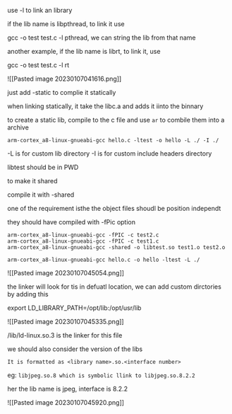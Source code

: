 
use -l to link an library

if the lib name is libpthread, to link it use

gcc -o test test.c -l pthread, we can string the lib from that name

another example, if the lib name is librt, to link it,  use

gcc -o test test.c -l rt

![[Pasted image 20230107041616.png]]


just add -static to complie it statically

when linking statically, it take the libc.a and adds it iinto the binnary

to create a static lib, compile to the c file and use `ar` to combile them into a archive

`arm-cortex_a8-linux-gnueabi-gcc hello.c -ltest -o hello -L ./ -I ./`

-L is for custom lib directory
-I is for custom include headers directory

libtest should be in PWD

to make it shared

compile it with -shared

one of the requirement isthe the object files shoudl be position independt

they should have compiled with -fPic option

```
arm-cortex_a8-linux-gnueabi-gcc -fPIC -c test2.c
arm-cortex_a8-linux-gnueabi-gcc -fPIC -c test1.c
arm-cortex_a8-linux-gnueabi-gcc -shared -o libtest.so test1.o test2.o

arm-cortex_a8-linux-gnueabi-gcc hello.c -o hello -ltest -L ./ 
```

![[Pasted image 20230107045054.png]]


the linker will look for tis in defuatl location, we can add custom dirctories by adding this

export LD_LIBRARY_PATH=/opt/lib:/opt/usr/lib


![[Pasted image 20230107045335.png]]

/lib/ld-linux.so.3 is the linker for this file



we should also consider the version of the libs

 `It is formatted as <library name>.so.<interface number>`

eg: `libjpeg.so.8 which is symbolic llink to libjpeg.so.8.2.2`


her the lib name is jpeg, interface is 8.2.2

![[Pasted image 20230107045920.png]]

